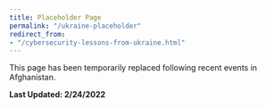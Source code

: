 ```yaml
---
title: Placeholder Page
permalink: "/ukraine-placeholder"
redirect_from:
- "/cybersecurity-lessons-from-ukraine.html"
---
```


This page has been temporarily replaced following recent events in Afghanistan.

**Last Updated: 2/24/2022**